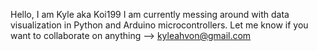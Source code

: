 Hello, I am Kyle aka Koi199
I am currently messing around with data visualization in Python and Arduino microcontrollers. 
Let me know if you want to collaborate on anything --> kyleahvon@gmail.com


<!---
Koi199/Koi199 is a ✨ special ✨ repository because its `README.md` (this file) appears on your GitHub profile.
You can click the Preview link to take a look at your changes.
--->
